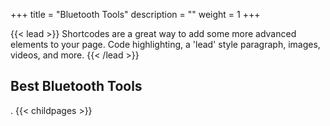 +++
title = "Bluetooth Tools"
description = ""
weight = 1
+++

{{< lead >}}
Shortcodes are a great way to add some more advanced elements to your page. Code highlighting, a 'lead' style paragraph, images, videos, and more.
{{< /lead >}}


## Best Bluetooth Tools
.
{{< childpages >}}